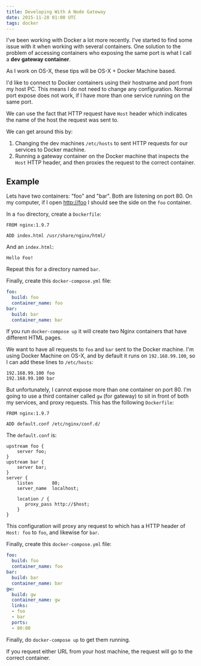 ```yaml
---
title: Developing With A Node Gateway
date: 2015-11-28 01:00 UTC
tags: docker
---
```

I've been working with Docker a lot more recently. I've started to find some issue with it when working with several containers. One solution to the problem of accessing containers who exposing the same port is what I call a **dev gateway container**.

As I work on OS-X, these tips will be OS-X + Docker Machine based.

I'd like to connect to Docker containers using their hostname and port from my host PC. This means I do not need to change any configuration. Normal port expose does not work, if I have more than one service running on the same port. 

We can use the fact that HTTP request have `Host` header which indicates the name of the host the request was sent to.

We can get around this by:

1. Changing the dev machines `/etc/hosts` to sent HTTP requests for our services to Docker machine.
2. Running a gateway container on the Docker machine that inspects the `Host` HTTP header, and then proxies the request to the correct container.

## Example

Lets have two containers: "foo" and "bar". Both are listening on port 80. On my computer, if I open  <http://foo> I should see the side on the `foo` container. 

In a `foo` directory, create a `Dockerfile`:

~~~
FROM nginx:1.9.7

ADD index.html /usr/share/nginx/html/
~~~

And an `index.html`:

~~~
Hello Foo!
~~~

Repeat this for a directory named `bar`.

Finally, create this `docker-compose.yml` file:

~~~yml
foo:
  build: foo
  container_name: foo
bar:
  build: bar
  container_name: bar
~~~

If you run `docker-compose up` it will create two Nginx containers that have different HTML pages. 


We want to have all requests to `foo` and `bar` sent to the Docker machine. I'm using Docker Machine on OS-X, and by default it runs on `192.168.99.100`, so I can add these lines to `/etc/hosts`:

~~~
192.168.99.100 foo
192.168.99.100 bar
~~~

But unfortunately, I cannot expose more than one container on port 80. I'm going to use a third container called `gw` (for gateway) to sit in front of both my services, and proxy requests. This has the following `Dockerfile`:

~~~
FROM nginx:1.9.7

ADD default.conf /etc/nginx/conf.d/
~~~

The `default.conf` is:

~~~
upstream foo {
    server foo;
}
upstream bar {
    server bar;
}
server {
    listen       80;
    server_name  localhost;

    location / {
       proxy_pass http://$host;
    }
}
~~~

This configuration will proxy any request to which has a HTTP header of `Host: foo` to `foo`, and likewise for `bar`.

Finally, create this `docker-compose.yml` file:

~~~yml
foo:
  build: foo
  container_name: foo
bar:
  build: bar
  container_name: bar
gw:
  build: gw
  container_name: gw
  links:
  - foo
  - bar
  ports:
  - 80:80
~~~

Finally, do `docker-compose up` to get them running.

If you request either URL from your host machine, the request will go to the correct container. 
